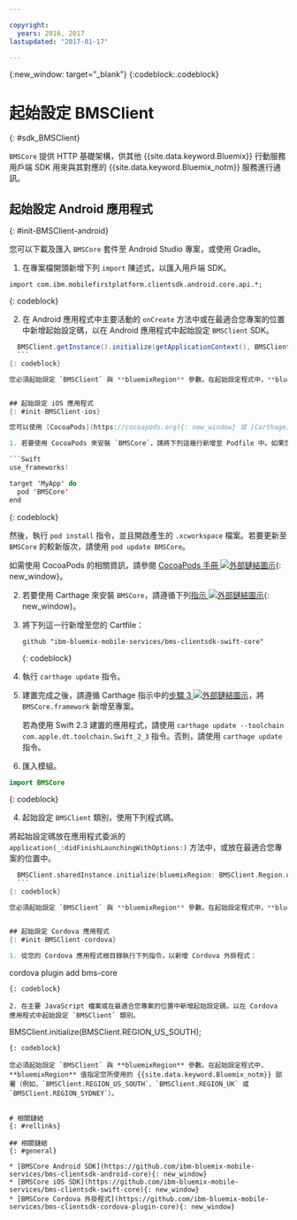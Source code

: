 ```yaml
---

copyright:
  years: 2016, 2017
lastupdated: "2017-01-17"

---
```

{:new_window: target="_blank"}
{:codeblock:.codeblock}

# 起始設定 BMSClient
{: #sdk_BMSClient}

`BMSCore` 提供 HTTP 基礎架構，供其他 {{site.data.keyword.Bluemix}} 行動服務用戶端 SDK 用來與其對應的 {{site.data.keyword.Bluemix_notm}} 服務進行通訊。


## 起始設定 Android 應用程式
{: #init-BMSClient-android}

您可以下載及匯入 `BMSCore` 套件至 Android Studio 專案，或使用 Gradle。

1. 在專案檔開頭新增下列 `import` 陳述式，以匯入用戶端 SDK。

  ```
  import com.ibm.mobilefirstplatform.clientsdk.android.core.api.*;
  ```
  {: codeblock}

2. 在 Android 應用程式中主要活動的 `onCreate` 方法中或在最適合您專案的位置中新增起始設定碼，以在 Android 應用程式中起始設定 `BMSClient` SDK。

  ```Java
	BMSClient.getInstance().initialize(getApplicationContext(), BMSClient.REGION_US_SOUTH); // Make sure that you point to your region
	```
  {: codeblock}

  您必須起始設定 `BMSClient` 與 **bluemixRegion** 參數。在起始設定程式中，**bluemixRegion** 值指定您所使用的 {{site.data.keyword.Bluemix_notm}} 部署（例如，`BMSClient.REGION_US_SOUTH`、`BMSClient.REGION_UK` 或 `BMSClient.REGION_SYDNEY`）。


## 起始設定 iOS 應用程式
{: #init-BMSClient-ios}

您可以使用 [CocoaPods](https://cocoapods.org){: new_window} 或 [Carthage](https://github.com/Carthage/Carthage){: new_window} 來取得 `BMSCore` 套件。

1. 若要使用 CocoaPods 來安裝 `BMSCore`，請將下列這幾行新增至 Podfile 中。如果您的專案還沒有 Podfile，請使用 `pod init` 指令。

  ```Swift
  use_frameworks!

  target 'MyApp' do
    pod 'BMSCore'
  end
  ```
  {: codeblock}

  然後，執行 `pod install` 指令，並且開啟產生的 `.xcworkspace` 檔案。若要更新至 `BMSCore` 的較新版次，請使用 `pod update BMSCore`。

  如需使用 CocoaPods 的相關資訊，請參閱 [CocoaPods 手冊 ![外部鏈結圖示](../icons/launch-glyph.svg "外部鏈結圖示")](https://guides.cocoapods.org/using/index.html "外部鏈結圖示"){: new_window}。

2. 若要使用 Carthage 來安裝 `BMSCore`，請遵循下列[指示 ![外部鏈結圖示](../icons/launch-glyph.svg "外部鏈結圖示")](https://github.com/Carthage/Carthage#getting-started "外部鏈結圖示"){: new_window}。

  1. 將下列這一行新增至您的 Cartfile：

      ```
      github "ibm-bluemix-mobile-services/bms-clientsdk-swift-core"
      ```
      {: codeblock}

  2. 執行 `carthage update` 指令。

  3. 建置完成之後，請遵循 Carthage 指示中的[步驟 3 ![外部鏈結圖示](../icons/launch-glyph.svg "外部鏈結圖示")](https://github.com/Carthage/Carthage#getting-started "外部鏈結圖示")，將 `BMSCore.framework` 新增至專案。

      若為使用 Swift 2.3 建置的應用程式，請使用 `carthage update --toolchain com.apple.dt.toolchain.Swift_2_3` 指令。否則，請使用 `carthage update` 指令。

3. 匯入模組。

  ```Swift
  import BMSCore
  ```
  {: codeblock}

4. 起始設定 `BMSClient` 類別，使用下列程式碼。

  將起始設定碼放在應用程式委派的 `application(_:didFinishLaunchingWithOptions:)` 方法中，或放在最適合您專案的位置中。

  ```Swift
    BMSClient.sharedInstance.initialize(bluemixRegion: BMSClient.Region.usSouth) // Make sure that you point to your region
    ```
  {: codeblock}

  您必須起始設定 `BMSClient` 與 **bluemixRegion** 參數。在起始設定程式中，**bluemixRegion** 值指定您所使用的 {{site.data.keyword.Bluemix_notm}} 部署（例如，`BMSClient.Region.usSouth`、`BMSClient.Region.unitedKingdom` 或 `BMSClient.Region.sydney`）。


## 起始設定 Cordova 應用程式
{: #init-BMSClient-cordova}

1. 從您的 Cordova 應用程式根目錄執行下列指令，以新增 Cordova 外掛程式：

  ```
  cordova plugin add bms-core
  ```
  {: codeblock}

2. 在主要 JavaScript 檔案或在最適合您專案的位置中新增起始設定碼，以在 Cordova 應用程式中起始設定 `BMSClient` 類別。

  ```
  BMSClient.initialize(BMSClient.REGION_US_SOUTH);
  ```
  {: codeblock}
	
  您必須起始設定 `BMSClient` 與 **bluemixRegion** 參數。在起始設定程式中，**bluemixRegion** 值指定您所使用的 {{site.data.keyword.Bluemix_notm}} 部署（例如，`BMSClient.REGION_US_SOUTH`、`BMSClient.REGION_UK` 或 `BMSClient.REGION_SYDNEY`）。


# 相關鏈結
{: #rellinks}

## 相關鏈結
{: #general}

* [BMSCore Android SDK](https://github.com/ibm-bluemix-mobile-services/bms-clientsdk-android-core){: new_window}
* [BMSCore iOS SDK](https://github.com/ibm-bluemix-mobile-services/bms-clientsdk-swift-core){: new_window}
* [BMSCore Cordova 外掛程式](https://github.com/ibm-bluemix-mobile-services/bms-clientsdk-cordova-plugin-core){: new_window}
